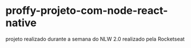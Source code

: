 # proffy-projeto-com-node-react-native
projeto realizado durante a semana do NLW 2.0 realizado pela Rocketseat
